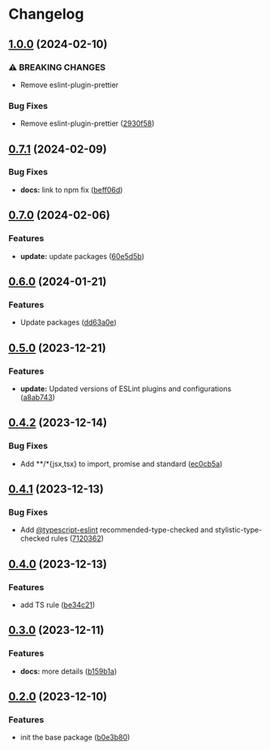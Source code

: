 # Changelog

## [1.0.0](https://github.com/Pilaton/eslint-eco/compare/base-v0.7.1...base-v1.0.0) (2024-02-10)


### ⚠ BREAKING CHANGES

* Remove eslint-plugin-prettier

### Bug Fixes

* Remove eslint-plugin-prettier ([2930f58](https://github.com/Pilaton/eslint-eco/commit/2930f58a2f3fe0d5613af98f27e9cb817b758c73))

## [0.7.1](https://github.com/Pilaton/eslint-eco/compare/base-v0.7.0...base-v0.7.1) (2024-02-09)


### Bug Fixes

* **docs:** link to npm fix ([beff06d](https://github.com/Pilaton/eslint-eco/commit/beff06da720a5ebd750862181fede42fd6299022))

## [0.7.0](https://github.com/Pilaton/eslint-eco/compare/base-v0.6.0...base-v0.7.0) (2024-02-06)


### Features

* **update:** update packages ([60e5d5b](https://github.com/Pilaton/eslint-eco/commit/60e5d5b789c1ec137ad6bc3d1f2604ab8bf40fd3))

## [0.6.0](https://github.com/Pilaton/eslint-eco/compare/base-v0.5.0...base-v0.6.0) (2024-01-21)


### Features

* Update packages ([dd63a0e](https://github.com/Pilaton/eslint-eco/commit/dd63a0e70c153dea00205792d2ff2b7d8cbaab3a))

## [0.5.0](https://github.com/Pilaton/eslint-eco/compare/base-v0.4.2...base-v0.5.0) (2023-12-21)


### Features

* **update:** Updated versions of ESLint plugins and configurations ([a8ab743](https://github.com/Pilaton/eslint-eco/commit/a8ab74348f9941df4b7f3aa26d684d19bb2409db))

## [0.4.2](https://github.com/Pilaton/eslint-eco/compare/base-v0.4.1...base-v0.4.2) (2023-12-14)


### Bug Fixes

* Add **/*{jsx,tsx} to import, promise and standard ([ec0cb5a](https://github.com/Pilaton/eslint-eco/commit/ec0cb5aa9f174678a7fd1853b6b54d8ee15785bb))

## [0.4.1](https://github.com/Pilaton/eslint-eco/compare/base-v0.4.0...base-v0.4.1) (2023-12-13)


### Bug Fixes

* Add [@typescript-eslint](https://github.com/typescript-eslint) recommended-type-checked and stylistic-type-checked rules ([7120362](https://github.com/Pilaton/eslint-eco/commit/712036251c1670f848f830a63bb8cb6a008af409))

## [0.4.0](https://github.com/Pilaton/eslint-eco/compare/base-v0.3.0...base-v0.4.0) (2023-12-13)


### Features

* add TS rule ([be34c21](https://github.com/Pilaton/eslint-eco/commit/be34c212e0cc0da2566bc3990b0d51babec9ca59))

## [0.3.0](https://github.com/Pilaton/eslint-eco/compare/base-v0.2.0...base-v0.3.0) (2023-12-11)


### Features

* **docs:** more details ([b159b1a](https://github.com/Pilaton/eslint-eco/commit/b159b1a3db8cc1212c3d581fa0667aa0fa99f4a1))

## [0.2.0](https://github.com/Pilaton/eslint-eco/compare/base-v0.1.0...base-v0.2.0) (2023-12-10)


### Features

* init the base package ([b0e3b80](https://github.com/Pilaton/eslint-eco/commit/b0e3b80658d3b5593e77e0e14a73b85a388a6ec5))
